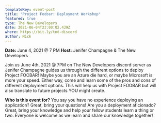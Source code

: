 ```yaml
---
templateKey: event-post
title: "Project Foobar: Deployment Workshop"
featured: true
type: The New Developers
date: 2021-06-04T23:00:02.439Z
where: https://bit.ly/tnd-discord
author: Nick
---
```

**Date:** June 4, 2021 @ 7 PM
**Host:** Jenifer Champagne & The New Developers


Join us June 4th, 2021 @ 7PM on The New Developers discord server as Jenifer Champagne guides us through the different options to deploy Project FOOBAR! Maybe you are an Azure die hard, or maybe Microsoft is more your speed. Either way, come and learn some of the pros and cons of different deployment options. This will help us with Project FOOBAR but will also translate to future projects YOU might create. 

**Who is this event for?**
You say you have no experience deploying an application? Great, bring your questions! Are you a deployment aficionado? Great, bring your knowledge and help your fellow students learn a thing or two. Everyone is welcome as we learn and share our knowledge together!
